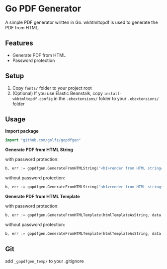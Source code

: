 # Go PDF Generator
A simple PDF generator written in Go.
wkhtmltopdf is used to generate the PDF from HTML.

## Features
- Generate PDF from HTML
- Password protection

## Setup

1. Copy `fonts/` folder to your project root
2. (Optional) If you use Elastic Beanstalk, copy `install-wkhtmltopdf.config` in the `.ebextensions/` folder to your `.ebextensions/` folder

## Usage

**Import package**
```go
import "github.com/golfz/gopdfgen"
```

**Generate PDF from HTML String**

with password protection:
```go
b, err := gopdfgen.GenerateFromHTMLString("<h1>render from HTML string</h1>", "password")
```

without password protection:
```go
b, err := gopdfgen.GenerateFromHTMLString("<h1>render from HTML string</h1>", "")
```

**Generate PDF from HTML Template**

with password protection:
```go
b, err := gopdfgen.GenerateFromHTMLTemplate(htmlTemplateAsString, data, "password")
```

without password protection:
```go
b, err := gopdfgen.GenerateFromHTMLTemplate(htmlTemplateAsString, data, "")
```

## Git
add `_gopdfgen_temp/` to your .gitignore 




